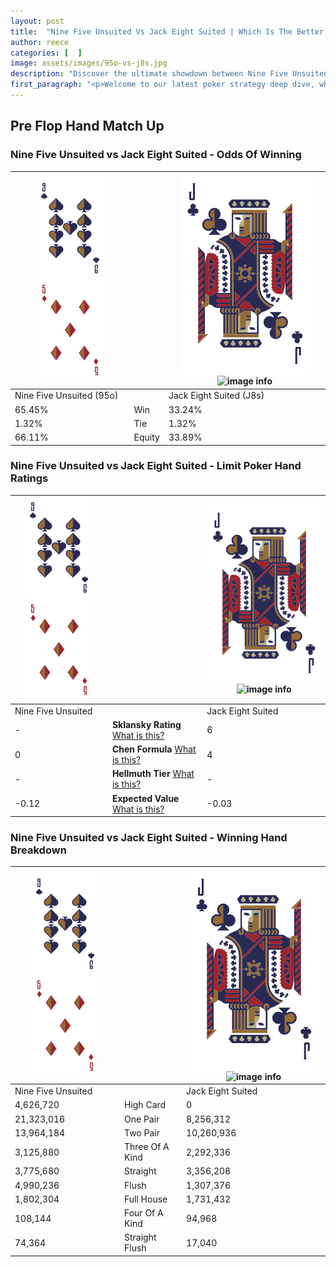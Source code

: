```yaml
---
layout: post
title:  "Nine Five Unsuited Vs Jack Eight Suited | Which Is The Better Hand In Poker? A Complete Guide"
author: reece
categories: [  ]
image: assets/images/95o-vs-j8s.jpg
description: "Discover the ultimate showdown between Nine Five Unsuited and Jack Eight Suited in poker! Uncover the odds, strategies, and scenarios where one hand triumphs over the other. Get ready to up your poker game with this thrilling analysis."
first_paragraph: "<p>Welcome to our latest poker strategy deep dive, where we're pitting two distinct hands against each other in a high-stakes showdown: Nine Five Unsuited vs Jack Eight Suited.</p><p>In the dynamic world of poker, every decision counts, and knowing which hand holds the upper hand is key to your success at the table.</p><p>In this article, we'll dissect these two hands, explore the scenarios where one dominates the other, and equip you with the knowledge to make strategic choices that can tip the odds in your favor.</p><p>Get ready to unravel the intriguing dynamics of these poker hands and elevate your game to new heights.</p>"
---
```




[comment]: # (sp0)

## Pre Flop Hand Match Up

<div class="table hand-ratings" markdown="1"> 



### Nine Five Unsuited vs Jack Eight Suited - Odds Of Winning


    
| ![image info](assets/images/hand1/9.png) ![image info](assets/images/hand1/5o.png) |  | ![image info](assets/images/hand2/J.png) ![image info](assets/images/hand2/8s.png) |
| -------- | -------- | -------- |
| Nine Five Unsuited (95o) |  | Jack Eight Suited (J8s) |
| 65.45% | Win | 33.24% |
| 1.32% | Tie | 1.32% |
| 66.11% | Equity | 33.89% |




[comment]: # (sp1)



### Nine Five Unsuited vs Jack Eight Suited - Limit Poker Hand Ratings


    
| ![image info](assets/images/hand1/9.png) ![image info](assets/images/hand1/5o.png) |  | ![image info](assets/images/hand2/J.png) ![image info](assets/images/hand2/8s.png) |
| -------- | -------- | -------- |
| Nine Five Unsuited |  | Jack Eight Suited |
| - | **Sklansky Rating** [What is this?](/sklansky-rating-explained) | 6 |
| 0 | **Chen Formula** [What is this?](/chen-formula-explained) | 4 |
| - | **Hellmuth Tier** [What is this?](/Hellmuth-tier-explained) | - |
| -0.12 | **Expected Value** [What is this?](/expected-value-explained) | -0.03 |




[comment]: # (sp2)



### Nine Five Unsuited vs Jack Eight Suited - Winning Hand Breakdown


    
| ![image info](assets/images/hand1/9.png) ![image info](assets/images/hand1/5o.png) |  | ![image info](assets/images/hand2/J.png) ![image info](assets/images/hand2/8s.png) |
| -------- | -------- | -------- |
| Nine Five Unsuited |  | Jack Eight Suited |
| 4,626,720 | High Card | 0 |
| 21,323,016 | One Pair | 8,256,312 |
| 13,964,184 | Two Pair | 10,260,936 |
| 3,125,880 | Three Of A Kind | 2,292,336 |
| 3,775,680 | Straight | 3,356,208 |
| 4,990,236 | Flush | 1,307,376 |
| 1,802,304 | Full House | 1,731,432 |
| 108,144 | Four Of A Kind | 94,968 |
| 74,364 | Straight Flush | 17,040 |




[comment]: # (sp3)



</div>

[comment]: # (sp4)



[comment]: # (sp5)

